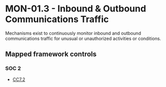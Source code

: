# MON-01.3 - Inbound & Outbound Communications Traffic
Mechanisms exist to continuously monitor inbound and outbound communications traffic for unusual or unauthorized activities or conditions.
## Mapped framework controls
### SOC 2
- [CC7.2](../soc2/cc72.md)